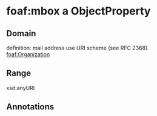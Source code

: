 # foaf:mbox a ObjectProperty

## Domain

definition: mail address use  URI scheme (see RFC 2368).<br>
[foaf:Organization](/foaf/0.1/Organization)

## Range

xsd:anyURI

## Annotations


